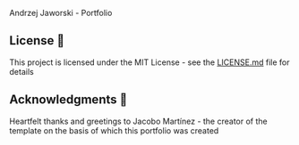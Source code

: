 Andrzej Jaworski - Portfolio

## License 📄

This project is licensed under the MIT License - see the [LICENSE.md](LICENSE.md) file for details

## Acknowledgments 🎁

Heartfelt thanks and greetings to Jacobo Martínez - the creator of the template on the basis of which this portfolio was created

